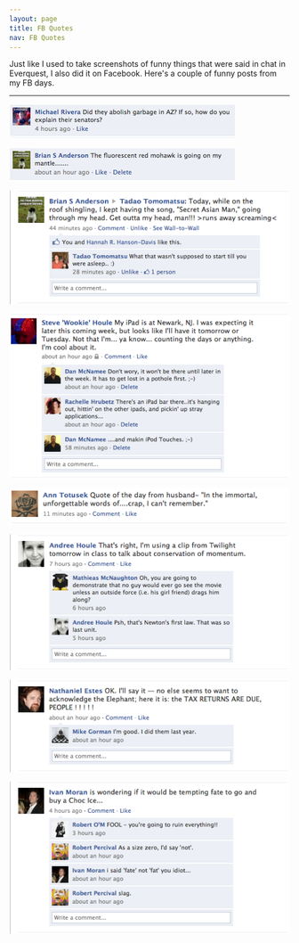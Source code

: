 ```yaml
---
layout: page
title: FB Quotes
nav: FB Quotes
---
```


Just like I used to take screenshots of funny things that were said in
chat in Everquest, 
I also did it on Facebook. Here's a couple of funny
posts from my FB days.

---

![](/assets/fb-quotes/Screen%20shot%202010-07-01%20at%202.07.26%20PM.png)

![](/assets/fb-quotes/Screen%20shot%202010-06-29%20at%2010.47.00%20PM.png)

![](/assets/fb-quotes/Screen%20shot%202010-06-29%20at%208.56.32%20PM.png)

![](/assets/fb-quotes/Screen%20shot%202010-06-13%20at%2012.05.14%20PM.png)

![](/assets/fb-quotes/Screen%20shot%202010-04-29%20at%208.24.53%20PM.png)

![](/assets/fb-quotes/Screen%20shot%202010-04-16%20at%208.04.21%20AM.png)

![](/assets/fb-quotes/Screen%20shot%202010-04-15%20at%2012.35.30%20AM.png)

![](/assets/fb-quotes/Screen%20shot%202010-04-10%20at%201.25.57%20PM.png)
